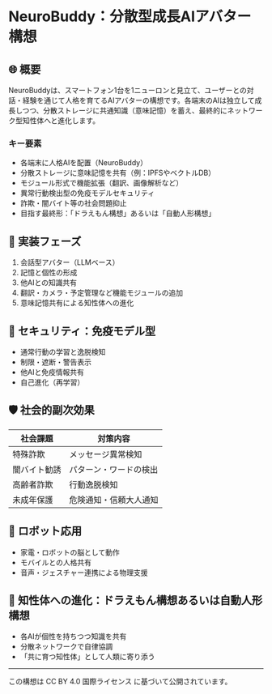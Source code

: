 # NeuroBuddy：分散型成長AIアバター構想

## 🌐 概要

NeuroBuddyは、スマートフォン1台を1ニューロンと見立て、ユーザーとの対話・経験を通じて人格を育てるAIアバターの構想です。各端末のAIは独立して成長しつつ、分散ストレージに共通知識（意味記憶）を蓄え、最終的にネットワーク型知性体へと進化します。

### キー要素
- 各端末に人格AIを配置（NeuroBuddy）
- 分散ストレージに意味記憶を共有（例：IPFSやベクトルDB）
- モジュール形式で機能拡張（翻訳、画像解析など）
- 異常行動検出型の免疫モデルセキュリティ
- 詐欺・闇バイト等の社会問題抑止
- 目指す最終形：「ドラえもん構想」あるいは「自動人形構想」

## 🔧 実装フェーズ

1. 会話型アバター（LLMベース）
2. 記憶と個性の形成
3. 他AIとの知識共有
4. 翻訳・カメラ・予定管理など機能モジュールの追加
5. 意味記憶共有による知性体への進化

## 🔐 セキュリティ：免疫モデル型

- 通常行動の学習と逸脱検知
- 制限・遮断・警告表示
- 他AIと免疫情報共有
- 自己進化（再学習）

## 🛡️ 社会的副次効果

| 社会課題 | 対策内容 |
|----------|----------|
| 特殊詐欺 | メッセージ異常検知 |
| 闇バイト勧誘 | パターン・ワードの検出 |
| 高齢者詐欺 | 行動逸脱検知 |
| 未成年保護 | 危険通知・信頼大人通知 |

## 🤖 ロボット応用

- 家電・ロボットの脳として動作
- モバイルとの人格共有
- 音声・ジェスチャー連携による物理支援

## 🧠 知性体への進化：ドラえもん構想あるいは自動人形構想

- 各AIが個性を持ちつつ知識を共有
- 分散ネットワークで自律協調
- 「共に育つ知性体」として人類に寄り添う

---

この構想は CC BY 4.0 国際ライセンス に基づいて公開されています。
